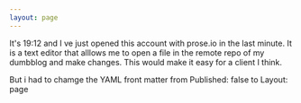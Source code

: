 ```yaml
---
layout: page
---
```

It's 19:12 and I ve just opened this account with prose.io in the last minute. It is a text editor that alllows me to open a file in the remote repo of my dumbblog and make changes. This would make it easy for a client I think.

But i had to chamge the YAML front matter from Published: false to Layout: page


